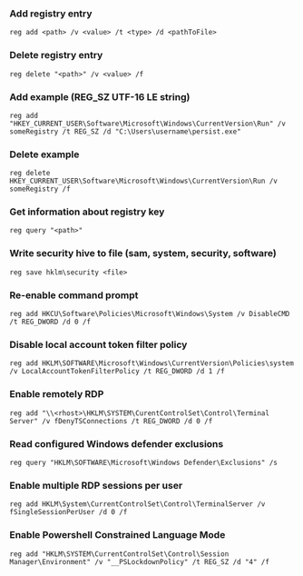 ### Add registry entry
```
reg add <path> /v <value> /t <type> /d <pathToFile>
```

### Delete registry entry 
```
reg delete "<path>" /v <value> /f
```

### Add example (REG_SZ UTF-16 LE string)
```
reg add "HKEY_CURRENT_USER\Software\Microsoft\Windows\CurrentVersion\Run" /v someRegistry /t REG_SZ /d "C:\Users\username\persist.exe"
```

### Delete example
```
reg delete HKEY_CURRENT_USER\Software\Microsoft\Windows\CurrentVersion\Run /v someRegistry /f
```

### Get information about registry key
```
reg query "<path>"
```

### Write security hive to file (sam, system, security, software)
```
reg save hklm\security <file>
```

### Re-enable command prompt
```
reg add HKCU\Software\Policies\Microsoft\Windows\System /v DisableCMD /t REG_DWORD /d 0 /f
```

### Disable local account token filter policy
```
reg add HKLM\SOFTWARE\Microsoft\Windows\CurrentVersion\Policies\system /v LocalAccountTokenFilterPolicy /t REG_DWORD /d 1 /f
```

### Enable remotely RDP
```
reg add "\\<rhost>\HKLM\SYSTEM\CurentControlSet\Control\Terminal Server" /v fDenyTSConnections /t REG_DWORD /d 0 /f
```

### Read configured Windows defender exclusions
```
reg query "HKLM\SOFTWARE\Microsoft\Windows Defender\Exclusions" /s
```

### Enable multiple RDP sessions per user
```
reg add HKLM\System\CurrentControlSet\Control\TerminalServer /v fSingleSessionPerUser /d 0 /f
```

### Enable Powershell Constrained Language Mode
```
reg add "HKLM\SYSTEM\CurrentControlSet\Control\Session Manager\Environment" /v "__PSLockdownPolicy" /t REG_SZ /d "4" /f
```

